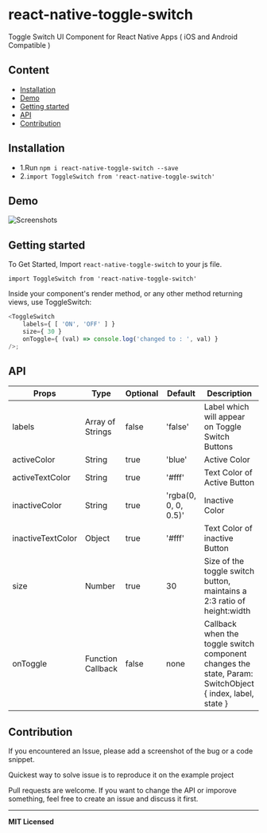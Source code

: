 # react-native-toggle-switch
Toggle Switch UI Component for React Native Apps ( iOS and Android Compatible )

## Content

- [Installation](#installation)
- [Demo](#demo)
- [Getting started](#getting-started)
- [API](#api)
- [Contribution](#contribution)

## Installation

* 1.Run `npm i react-native-toggle-switch --save`
* 2.`import ToggleSwitch from 'react-native-toggle-switch'`    

## Demo  
<!-- * [Example](https://github.com/aminebenkeroum/toggle-switch-react-native/tree/master/example) -->

![Screenshots](https://imgur.com/a/afUCa)

## Getting started  

To Get Started, Import `react-native-toggle-switch` to your js file.   

`import ToggleSwitch from 'react-native-toggle-switch'` 

Inside your component's render method, or any other method returning views, use ToggleSwitch:   

```javascript
<ToggleSwitch
    labels={ [ 'ON', 'OFF' ] }
    size={ 30 }
    onToggle={ (val) => console.log('changed to : ', val) }
/>;
```

## API

Props              | Type     | Optional | Default     | Description
----------------- | -------- | -------- | ----------- | -----------
labels  | Array of Strings  | false | 'false'  |   Label which will appear on Toggle Switch Buttons
activeColor | String |true |  'blue' | Active Color
activeTextColor  |  String | true | '#fff' | Text Color of Active Button
inactiveColor | String| true | 'rgba(0, 0, 0, 0.5)'  | Inactive Color
inactiveTextColor | Object | true | '#fff'  | Text Color of inactive Button
size | Number | true |  30 | Size of the toggle switch button, maintains a 2:3 ratio of height:width
onToggle | Function Callback | false |  none | Callback when the toggle switch component changes the state, Param: SwitchObject { index, label, state }

## Contribution

If you encountered an Issue, please add a screenshot of the bug or a code snippet. 

Quickest way to solve issue is to reproduce it on the example project

Pull requests are welcome. If you want to change the API or imporove something, feel free to create an issue and discuss it first.

---

**MIT Licensed**